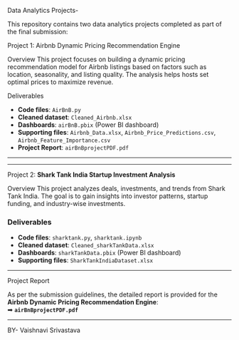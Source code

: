 Data Analytics Projects-

This repository contains two data analytics projects completed as part of the final submission:

 Project 1: Airbnb Dynamic Pricing Recommendation Engine

Overview
This project focuses on building a dynamic pricing recommendation model for Airbnb listings based on factors such as location, seasonality, and listing quality. The analysis helps hosts set optimal prices to maximize revenue.

Deliverables
- **Code files**: `AirBnB.py`
- **Cleaned dataset**: `Cleaned_Airbnb.xlsx`
- **Dashboards**: `airBnB.pbix` (Power BI dashboard)
- **Supporting files**: `Airbnb_Data.xlsx`, `Airbnb_Price_Predictions.csv`, `Airbnb_Feature_Importance.csv`
- **Project Report**: `airBnBprojectPDF.pdf`

---------------------------------------------------------------------------------------------------------------------------------------------------------------------------------------
---------------------------------------------------------------------------------------------------------------------------------------------------------------------------------------

 Project 2: **Shark Tank India Startup Investment Analysis**

Overview
This project analyzes deals, investments, and trends from Shark Tank India. The goal is to gain insights into investor patterns, startup funding, and industry-wise investments.

### Deliverables
- **Code files**: `sharktank.py`, `sharktank.ipynb`
- **Cleaned dataset**: `Cleaned_sharkTankData.xlsx`
- **Dashboards**: `sharkTankData.pbix` (Power BI dashboard)
- **Supporting files**: `SharkTankIndiaDataset.xlsx`

----------------------------------------------------------------------------------------------------------------------------------------------------------------------------------------

Project Report

As per the submission guidelines, the detailed report is provided for the **Airbnb Dynamic Pricing Recommendation Engine**:  
➡ **`airBnBprojectPDF.pdf`**

-----------------------------------------------------------------------------------------------------------------------------------------------------------------------------------------

BY-
Vaishnavi Srivastava


